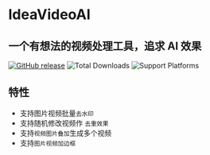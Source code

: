 # IdeaVideoAI

## 一个有想法的视频处理工具，追求 AI 效果

[![GitHub release](https://img.shields.io/github/v/release/itwangxiang/IdeaVideoAI.svg)](https://github.com/itwangxiang/IdeaVideoAI/releases) ![Total Downloads](https://img.shields.io/github/downloads/itwangxiang/IdeaVideoAI/total.svg) ![Support Platforms](https://camo.githubusercontent.com/2b46c1151d9febe8de2b889e3867c235163737d1855f90b3b3b3edcd8b878b8e/68747470733a2f2f696d672e736869656c64732e696f2f62616467652f706c6174666f726d2d77696e646f77732d6c6967687467726579)

## 特性

- 支持图片视频批量`去水印`
- 支持随机修改视频作 `去重效果`
- 支持`视频图片叠加`生成多个视频
- 支持`图片视频加边框`
